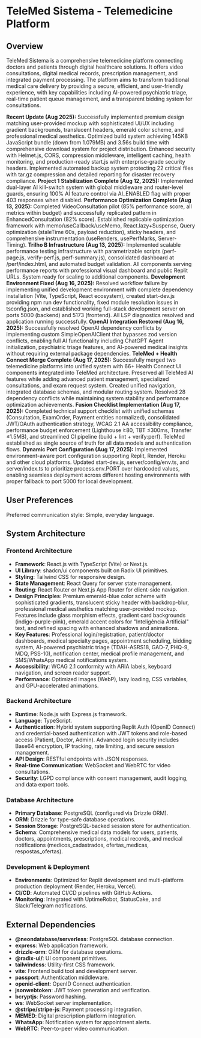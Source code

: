 # TeleMed Sistema - Telemedicine Platform

## Overview
TeleMed Sistema is a comprehensive telemedicine platform connecting doctors and patients through digital healthcare solutions. It offers video consultations, digital medical records, prescription management, and integrated payment processing. The platform aims to transform traditional medical care delivery by providing a secure, efficient, and user-friendly experience, with key capabilities including AI-powered psychiatric triage, real-time patient queue management, and a transparent bidding system for consultations.

**Recent Update (Aug 2025):** Successfully implemented premium design matching user-provided mockup with sophisticated UI/UX including gradient backgrounds, translucent headers, emerald color scheme, and professional medical aesthetics. Optimized build system achieving 145KB JavaScript bundle (down from 1.079MB) and 3.56s build time with comprehensive download system for project distribution. Enhanced security with Helmet.js, CORS, compression middleware, intelligent caching, health monitoring, and production-ready start.js with enterprise-grade security headers. Implemented automated backup system protecting 22 critical files with tar.gz compression and detailed reporting for disaster recovery compliance. **Project 1 Stabilization Complete (Aug 12, 2025):** Implemented dual-layer AI kill-switch system with global middleware and router-level guards, ensuring 100% AI feature control via AI_ENABLED flag with proper 403 responses when disabled. **Performance Optimization Complete (Aug 13, 2025):** Completed VideoConsultation pilot (85% performance score, all metrics within budget) and successfully replicated pattern in EnhancedConsultation (82% score). Established replicable optimization framework with memo/useCallback/useMemo, React.lazy+Suspense, Query optimization (staleTime 60s, payload reduction), sticky headers, and comprehensive instrumentation (useRenders, usePerfMarks, Server-Timing). **Trilho B Infrastructure (Aug 13, 2025):** Implemented scalable performance testing infrastructure with parametrizable scripts (perf-page.js, verify-perf.js, perf-summary.js), consolidated dashboard at /perf/index.html, and automated budget validation. All components serving performance reports with professional visual dashboard and public Replit URLs. System ready for scaling to additional components. **Development Environment Fixed (Aug 16, 2025):** Resolved workflow failure by implementing unified development environment with complete dependency installation (Vite, TypeScript, React ecosystem), created start-dev.js providing npm run dev functionality, fixed module resolution issues in tsconfig.json, and established working full-stack development server on ports 5000 (backend) and 5173 (frontend). All LSP diagnostics resolved and application running successfully. **OpenAI Integration Restored (Aug 16, 2025):** Successfully resolved OpenAI dependency conflicts by implementing custom SimpleOpenAIClient that bypasses zod version conflicts, enabling full AI functionality including ChatGPT Agent initialization, psychiatric triage features, and AI-powered medical insights without requiring external package dependencies. **TeleMed + Health Connect Merge Complete (Aug 17, 2025):** Successfully merged two telemedicine platforms into unified system with 66+ Health Connect UI components integrated into TeleMed architecture. Preserved all TeleMed AI features while adding advanced patient management, specialized consultations, and exam request system. Created unified navigation, integrated database schemas, and modular routing system. Resolved 28 dependency conflicts while maintaining system stability and performance optimization achievements. **Fusion Checklist Implementation (Aug 17, 2025):** Completed technical support checklist with unified schemas (Consultation, ExamOrder, Payment entities normalized), consolidated JWT/OAuth authentication strategy, WCAG 2.1 AA accessibility compliance, performance budget enforcement (Lighthouse ≥80, TBT ≤300ms, Transfer ≤1.5MB), and streamlined CI pipeline (build + lint + verify:perf). TeleMed established as single source of truth for all data models and authentication flows. **Dynamic Port Configuration (Aug 17, 2025):** Implemented environment-aware port configuration supporting Replit, Render, Heroku and other cloud platforms. Updated start-dev.js, server/config/env.ts, and server/index.ts to prioritize process.env.PORT over hardcoded values, enabling seamless deployment across different hosting environments with proper fallback to port 5000 for local development.

## User Preferences
Preferred communication style: Simple, everyday language.

## System Architecture

### Frontend Architecture
- **Framework**: React.js with TypeScript (Vite) or Next.js.
- **UI Library**: shadcn/ui components built on Radix UI primitives.
- **Styling**: Tailwind CSS for responsive design.
- **State Management**: React Query for server state management.
- **Routing**: React Router or Next.js App Router for client-side navigation.
- **Design Principles**: Premium emerald-blue color scheme with sophisticated gradients, translucent sticky header with backdrop-blur, professional medical aesthetics matching user-provided mockup. Features include glass morphism effects, gradient card backgrounds (indigo-purple-pink), emerald accent colors for "Inteligência Artificial" text, and refined spacing with enhanced shadows and animations.
- **Key Features**: Professional login/registration, patient/doctor dashboards, medical specialty pages, appointment scheduling, bidding system, AI-powered psychiatric triage (TDAH-ASRS18, GAD-7, PHQ-9, MDQ, PSS-10), notification center, medical profile management, and SMS/WhatsApp medical notifications system.
- **Accessibility**: WCAG 2.1 conformity with ARIA labels, keyboard navigation, and screen reader support.
- **Performance**: Optimized images (WebP), lazy loading, CSS variables, and GPU-accelerated animations.

### Backend Architecture
- **Runtime**: Node.js with Express.js framework.
- **Language**: TypeScript.
- **Authentication**: Hybrid system supporting Replit Auth (OpenID Connect) and credential-based authentication with JWT tokens and role-based access (Patient, Doctor, Admin). Advanced login security includes Base64 encryption, IP tracking, rate limiting, and secure session management.
- **API Design**: RESTful endpoints with JSON responses.
- **Real-time Communication**: WebSocket and WebRTC for video consultations.
- **Security**: LGPD compliance with consent management, audit logging, and data export tools.

### Database Architecture
- **Primary Database**: PostgreSQL (configured via Drizzle ORM).
- **ORM**: Drizzle for type-safe database operations.
- **Session Storage**: PostgreSQL-backed session store for authentication.
- **Schema**: Comprehensive medical data models for users, patients, doctors, appointments, prescriptions, medical records, and medical notifications (medicos_cadastrados, ofertas_medicas, respostas_ofertas).

### Development & Deployment
- **Environments**: Optimized for Replit development and multi-platform production deployment (Render, Heroku, Vercel).
- **CI/CD**: Automated CI/CD pipelines with GitHub Actions.
- **Monitoring**: Integrated with UptimeRobot, StatusCake, and Slack/Telegram notifications.

## External Dependencies

- **@neondatabase/serverless**: PostgreSQL database connection.
- **express**: Web application framework.
- **drizzle-orm**: ORM for database operations.
- **@radix-ui/**: UI component primitives.
- **tailwindcss**: Utility-first CSS framework.
- **vite**: Frontend build tool and development server.
- **passport**: Authentication middleware.
- **openid-client**: OpenID Connect authentication.
- **jsonwebtoken**: JWT token generation and verification.
- **bcryptjs**: Password hashing.
- **ws**: WebSocket server implementation.
- **@stripe/stripe-js**: Payment processing integration.
- **MEMED**: Digital prescription platform integration.
- **WhatsApp**: Notification system for appointment alerts.
- **WebRTC**: Peer-to-peer video communication.